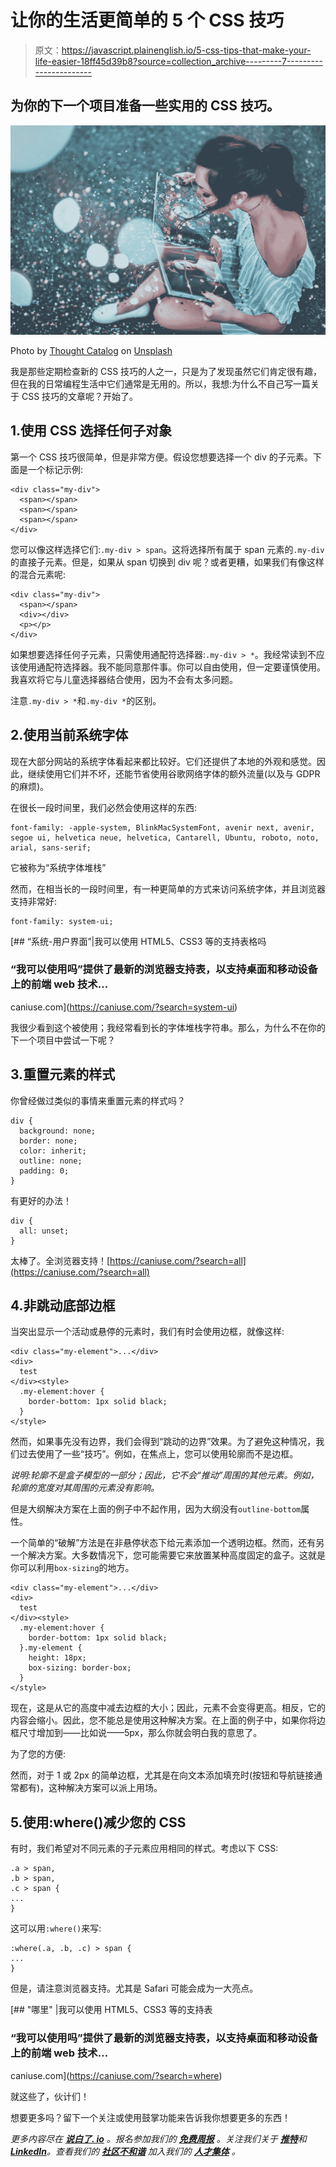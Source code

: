 # 让你的生活更简单的 5 个 CSS 技巧

> 原文：<https://javascript.plainenglish.io/5-css-tips-that-make-your-life-easier-18ff45d39b8?source=collection_archive---------7----------------------->

## 为你的下一个项目准备一些实用的 CSS 技巧。

![](img/7b2be8e8c79ab0bf85288e48db078a35.png)

Photo by [Thought Catalog](https://unsplash.com/@thoughtcatalog?utm_source=medium&utm_medium=referral) on [Unsplash](https://unsplash.com?utm_source=medium&utm_medium=referral)

我是那些定期检查新的 CSS 技巧的人之一，只是为了发现虽然它们肯定很有趣，但在我的日常编程生活中它们通常是无用的。所以，我想:为什么不自己写一篇关于 CSS 技巧的文章呢？开始了。

## 1.使用 CSS 选择任何子对象

第一个 CSS 技巧很简单，但是非常方便。假设您想要选择一个 div 的子元素。下面是一个标记示例:

```
<div class="my-div">
  <span></span>
  <span></span>
  <span></span>
</div>
```

您可以像这样选择它们:`.my-div > span`。这将选择所有属于 span 元素的`.my-div`的直接子元素。但是，如果从 span 切换到 div 呢？或者更糟，如果我们有像这样的混合元素呢:

```
<div class="my-div">
  <span></span>
  <div></div>
  <p></p>
</div>
```

如果想要选择任何子元素，只需使用通配符选择器:`.my-div > *`。我经常读到不应该使用通配符选择器。我不能同意那件事。你可以自由使用，但一定要谨慎使用。我喜欢将它与儿童选择器结合使用，因为不会有太多问题。

注意`.my-div > *`和`.my-div *`的区别。

## 2.使用当前系统字体

现在大部分网站的系统字体看起来都比较好。它们还提供了本地的外观和感觉。因此，继续使用它们并不坏，还能节省使用谷歌网络字体的额外流量(以及与 GDPR 的麻烦)。

在很长一段时间里，我们必然会使用这样的东西:

```
font-family: -apple-system, BlinkMacSystemFont, avenir next, avenir, segoe ui, helvetica neue, helvetica, Cantarell, Ubuntu, roboto, noto, arial, sans-serif;
```

它被称为“系统字体堆栈”

然而，在相当长的一段时间里，有一种更简单的方式来访问系统字体，并且浏览器支持非常好:

```
font-family: system-ui;
```

 [## “系统-用户界面”|我可以使用 HTML5、CSS3 等的支持表格吗

### “我可以使用吗”提供了最新的浏览器支持表，以支持桌面和移动设备上的前端 web 技术…

caniuse.com](https://caniuse.com/?search=system-ui) 

我很少看到这个被使用；我经常看到长的字体堆栈字符串。那么，为什么不在你的下一个项目中尝试一下呢？

## 3.重置元素的样式

你曾经做过类似的事情来重置元素的样式吗？

```
div {
  background: none;
  border: none;
  color: inherit;
  outline: none;
  padding: 0;
}
```

有更好的办法！

```
div {
  all: unset;
}
```

太棒了。全浏览器支持！[https://caniuse.com/?search=all](https://caniuse.com/?search=all)

## 4.非跳动底部边框

当突出显示一个活动或悬停的元素时，我们有时会使用边框，就像这样:

```
<div class="my-element">...</div>
<div>
  test
</div><style>
  .my-element:hover {
    border-bottom: 1px solid black;
  }
</style>
```

然而，如果事先没有边界，我们会得到“跳动的边界”效果。为了避免这种情况，我们过去使用了一些“技巧”。例如，在焦点上，您可以使用轮廓而不是边框。

*说明:轮廓不是盒子模型的一部分；因此，它不会“推动”周围的其他元素。例如，轮廓的宽度对其周围的元素没有影响。*

但是大纲解决方案在上面的例子中不起作用，因为大纲没有`outline-bottom`属性。

一个简单的“破解”方法是在非悬停状态下给元素添加一个透明边框。然而，还有另一个解决方案。大多数情况下，您可能需要它来放置某种高度固定的盒子。这就是你可以利用`box-sizing`的地方。

```
<div class="my-element">...</div>
<div>
  test
</div><style>
  .my-element:hover {
    border-bottom: 1px solid black;
  }.my-element {
    height: 18px;
    box-sizing: border-box;
  }
</style>
```

现在，这是从它的高度中减去边框的大小；因此，元素不会变得更高。相反，它的内容会缩小。因此，您不能总是使用这种解决方案。在上面的例子中，如果你将边框尺寸增加到——比如说——5px，那么你就会明白我的意思了。

为了您的方便:

然而，对于 1 或 2px 的简单边框，尤其是在向文本添加填充时(按钮和导航链接通常都有)，这种解决方案可以派上用场。

## 5.使用:where()减少您的 CSS

有时，我们希望对不同元素的子元素应用相同的样式。考虑以下 CSS:

```
.a > span,
.b > span,
.c > span {
...
}
```

这可以用`:where()`来写:

```
:where(.a, .b, .c) > span {
...
}
```

但是，请注意浏览器支持。尤其是 Safari 可能会成为一大亮点。

 [## "哪里" |我可以使用 HTML5、CSS3 等的支持表

### “我可以使用吗”提供了最新的浏览器支持表，以支持桌面和移动设备上的前端 web 技术…

caniuse.com](https://caniuse.com/?search=where) 

就这些了，伙计们！

想要更多吗？留下一个关注或使用鼓掌功能来告诉我你想要更多的东西！

*更多内容尽在* [***说白了. io***](https://plainenglish.io/) *。报名参加我们的* [***免费周报***](http://newsletter.plainenglish.io/) *。关注我们关于* [***推特***](https://twitter.com/inPlainEngHQ)**和*[***LinkedIn***](https://www.linkedin.com/company/inplainenglish/)*。查看我们的* [***社区不和谐***](https://discord.gg/GtDtUAvyhW) *加入我们的* [***人才集体***](https://inplainenglish.pallet.com/talent/welcome) *。**